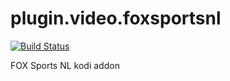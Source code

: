 # plugin.video.foxsportsnl
[![Build Status](https://travis-ci.org/ErwinJunge/plugin.video.foxsportsnl.svg?branch=master)](https://travis-ci.org/ErwinJunge/plugin.video.foxsportsnl)

FOX Sports NL kodi addon
